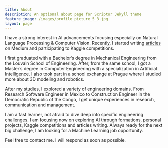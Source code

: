 ```yaml
---
title: About
description: An optional about page for Scriptor Jekyll theme
feature_image: /images/profile_picture_5_3.jpg
layout: page
---
```

I have a strong interest in AI advancements focusing especially on Natural Language Processing & Computer Vision. Recently, I started writing [articles](https://medium.com/@maximilienroberti) on Medium and participating to Kaggle competitions.

I first graduated with a Bachelor’s degree in Mechanical Engineering from the Louvain School of Engineering. After, from the same school, I got a Master’s degree in Computer Engineering with a specialization in Artificial Intelligence. I also took part in a school exchange at Prague where I studied more about 3D modeling and robotics. 

After my studies, I explored a variety of engineering domains. From Research Software Engineer in Mexico to Construction Engineer in the Democratic Republic of the Congo, I get unique experiences in research, communication and management.

I am a fast learner, not afraid to dive deep into specific engineering challenges. I am focusing now on exploring AI through formations, personal projects, Kaggle competitions and articles writing. Always ready for the next big challenge, I am looking for a Machine Learning job opportunity.

Feel free to contact me. I will respond as soon as possible.
